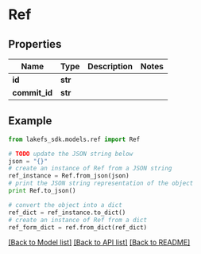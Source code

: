 # Ref


## Properties

Name | Type | Description | Notes
------------ | ------------- | ------------- | -------------
**id** | **str** |  | 
**commit_id** | **str** |  | 

## Example

```python
from lakefs_sdk.models.ref import Ref

# TODO update the JSON string below
json = "{}"
# create an instance of Ref from a JSON string
ref_instance = Ref.from_json(json)
# print the JSON string representation of the object
print Ref.to_json()

# convert the object into a dict
ref_dict = ref_instance.to_dict()
# create an instance of Ref from a dict
ref_form_dict = ref.from_dict(ref_dict)
```
[[Back to Model list]](../README.md#documentation-for-models) [[Back to API list]](../README.md#documentation-for-api-endpoints) [[Back to README]](../README.md)


